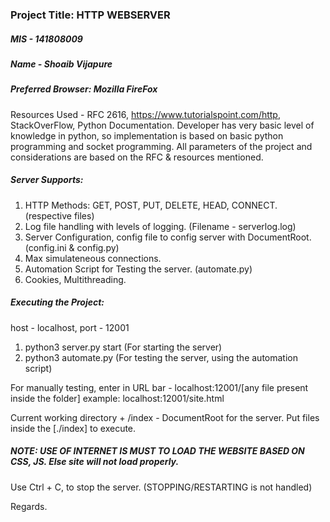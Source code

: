 ### Project Title: HTTP WEBSERVER

##### MIS - 141808009
##### Name - Shoaib Vijapure


##### Preferred Browser: Mozilla FireFox

Resources Used - RFC 2616, https://www.tutorialspoint.com/http, StackOverFlow, Python Documentation.
Developer has very basic level of knowledge in python, so implementation is based on basic python programming and socket programming.
All parameters of the project and considerations are based on the RFC & resources mentioned. 

##### Server Supports:
1. HTTP Methods: GET, POST, PUT, DELETE, HEAD, CONNECT. (respective files)
2. Log file handling with levels of logging. (Filename - serverlog.log)
3. Server Configuration, config file to config server with DocumentRoot. (config.ini & config.py)
4. Max simulateneous connections. 
5. Automation Script for Testing the server. (automate.py)
6. Cookies, Multithreading.

##### Executing the Project:
host - localhost, port - 12001
1. python3 server.py start (For starting the server)
2. python3 automate.py (For testing the server, using the automation script)

For manually testing, enter in URL bar - localhost:12001/[any file present inside the folder]
example: localhost:12001/site.html

Current working directory + /index - DocumentRoot for the server.
Put files inside the [./index] to execute.

##### NOTE: USE OF INTERNET IS MUST TO LOAD THE WEBSITE BASED ON CSS, JS. Else site will not load properly.
Use Ctrl + C, to stop the server. (STOPPING/RESTARTING is not handled)


Regards.

